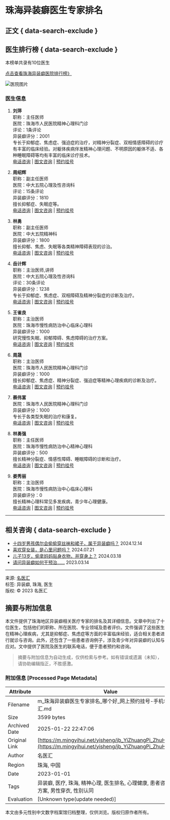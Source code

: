 # 珠海异装癖医生专家排名

## 正文 { data-search-exclude }


## 医生排行榜 { data-search-exclude }

本榜单共录有10位医生

[点击查看珠海异装癖医院排行榜》](https://m.mingyihui.net/yiyuan/jb_YiZhuangPi_ZhuHai.html)

![医院图片](https://ms.static.mingyihui.net/images/hospital/hotSign_1.png)

### 医生信息

1. **刘萍**  
   职称：主任医师  
   医院：珠海市人民医院精神心理科门诊  
   评论：1条评论  
   异装癖评分：2001  
   专长于抑郁症、焦虑症、强迫症的治疗，对精神分裂症、双相情感障碍的诊疗有丰富的临床经验。对躯体疾病伴发精神心理问题、不明原因的躯体不适、各种睡眠障碍等均有丰富的临床诊疗技术。  
   [电话咨询](#) | [图文咨询](#) | [预约挂号](#)

2. **周绍辉**  
   职称：副主任医师  
   医院：中大五院心理及性咨询科  
   评论：15条评论  
   异装癖评分：1810  
   擅长抑郁症、失眠症等。  
   [电话咨询](#) | [图文咨询](#) | [预约挂号](#)

3. **林勇**  
   职称：副主任医师  
   医院：中大五院精神科  
   异装癖评分：1800  
   擅长抑郁、焦虑、失眠等各类精神障碍表现的诊治。  
   [电话咨询](#) | [图文咨询](#) | [预约挂号](#)

4. **岳计辉**  
   职称：主治医师,讲师  
   医院：中大五院心理及性咨询科  
   评论：30条评论  
   异装癖评分：1238  
   专长于抑郁症、焦虑症、双相障碍及精神分裂症的诊断及治疗。  
   [电话咨询](#) | [图文咨询](#) | [预约挂号](#)

5. **王雀良**  
   职称：主治医师  
   医院：珠海市慢性病防治中心临床心理科  
   异装癖评分：1000  
   研究慢性失眠、抑郁障碍、焦虑障碍的治疗方案。  
   [电话咨询](#) | [图文咨询](#) | [预约挂号](#)

6. **周晟**  
   职称：主治医师  
   医院：珠海市人民医院精神心理科门诊  
   异装癖评分：1000  
   擅长抑郁症、焦虑症、精神分裂症、强迫症等精神心理疾病的诊断及治疗。  
   [电话咨询](#) | [图文咨询](#) | [预约挂号](#)

7. **蔡伟富**  
   医院：珠海市人民医院精神心理科门诊  
   异装癖评分：1000  
   专长于各类型失眠的治疗和康复。  
   [电话咨询](#) | [图文咨询](#) | [预约挂号](#)

8. **林勇强**  
   职称：主任医师  
   医院：珠海市慢性病防治中心精神心理科  
   异装癖评分：500  
   擅长精神分裂症、情感性障碍、睡眠障碍的诊断和治疗。  
   [电话咨询](#) | [图文咨询](#) | [预约挂号](#)

9. **娄秀丽**  
   职称：主治医师  
   医院：珠海市慢性病防治中心临床心理科  
   异装癖评分：0  
   擅长精神心理科常见多发疾病，青少年心理健康。  
   [电话咨询](#) | [图文咨询](#) | [预约挂号](#)

---

## 相关咨询 { data-search-exclude }

- [十四岁男孩偶尔会偷偷穿丝袜和裙子，属于异装癖吗？](https://m.mingyihui.net/ask/q/consult_2626118.html) 2024.12.14
- [喜欢穿女装，是心里问题吗？](https://m.mingyihui.net/ask/q/consult_2618698.html) 2024.07.21
- [儿子13岁，偷拿妈妈贴身衣物，并穿身上？](https://m.mingyihui.net/ask/q/consult_2603780.html) 2024.03.18
- [请问异装癖如何干预治……](https://m.mingyihui.net/ask/q/consult_2539509.html) 2023.03.14

---

来源: [名医汇](https://m.mingyihui.net)  
标签: 异装癖, 珠海, 医生  
版权: © 2023 名医汇  

<!-- tcd_original_link https://m.mingyihui.net/yisheng/jb_YiZhuangPi_ZhuHai.html -->


## 摘要与附加信息

<!-- tcd_abstract -->
本文件提供了珠海地区异装癖相关医疗专家的排名及其详细信息。文章中列出了十位医生，包括他们的职称、所在医院、专业领域及患者评价。文件强调了这些医生在精神心理疾病，尤其是抑郁症、焦虑症等方面的丰富临床经验，适合相关患者进行就诊与咨询。此外，还包含了一些患者咨询例子，涉及青少年对异装癖的认知与应对。文中提供了医院及医生的联系电话，便于患者预约和咨询。
<!-- tcd_abstract_end -->

> 摘要与附加信息为自动生成，仅供检索与参考。如有错误或遗漏（未知），请协助编辑指正，不胜感激。

### 附加信息 [Processed Page Metadata]

| Attribute       | Value                                  |
|-----------------|----------------------------------------|
| Filename        | m_珠海异装癖医生专家排名_哪个好_网上预约挂号-手机名医汇.md                             |
| Size            | 3599 bytes                           |
| Archived Date   | 2025-01-22 22:47:06                             |
| Original Link   | [https://m.mingyihui.net/yisheng/jb_YiZhuangPi_ZhuHai.html](https://m.mingyihui.net/yisheng/jb_YiZhuangPi_ZhuHai.html)                       |
| Author          | 名医汇                               |
| Region          | 珠海, 中国                               |
| Date            | 2023-01-01                                 |
| Tags            | 异装癖, 医疗, 珠海, 精神心理, 医生排名, 心理健康, 患者咨询, 治疗方案, 男性穿衣, 性别认同                                 |
| Evaluation            | [Unknown type(update needed)]                                 |
<!-- tcd_table_end -->

本文由多元性别中文数字档案馆归档整理，仅供浏览。版权归原作者所有。
